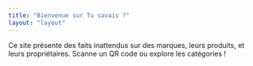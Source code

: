```yaml
---
title: "Bienvenue sur Tu savais ?"
layout: "layout"
---
```


Ce site présente des faits inattendus sur des marques, leurs produits, et leurs propriétaires. Scanne un QR code ou explore les catégories !